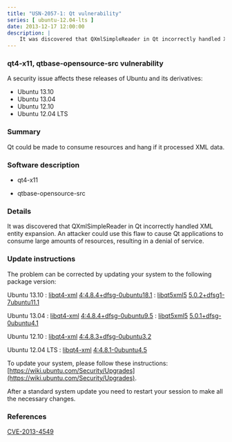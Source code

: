 ```yaml
---
title: "USN-2057-1: Qt vulnerability"
series: [ ubuntu-12.04-lts ]
date: 2013-12-17 12:00:00
description: |
    It was discovered that QXmlSimpleReader in Qt incorrectly handled XML entity expansion. An attacker could use this flaw to cause Qt applications to consume large amounts of resources, resulting in a denial of service. 
--- 
```

 
### qt4-x11, qtbase-opensource-src vulnerability

A security issue affects these releases of Ubuntu and its derivatives:

* Ubuntu 13.10
* Ubuntu 13.04
* Ubuntu 12.10
* Ubuntu 12.04 LTS

### Summary

Qt could be made to consume resources and hang if it processed XML data. 

### Software description

* qt4-x11 

* qtbase-opensource-src 

### Details

It was discovered that QXmlSimpleReader in Qt incorrectly handled XML entity expansion. An attacker could use this flaw to cause Qt applications to consume large amounts of resources, resulting in a denial of service. 

### Update instructions

The problem can be corrected by updating your system to the following package version:

Ubuntu 13.10
 : [libqt4-xml](https://launchpad.net/ubuntu/+source/qt4-x11) <span> [4:4.8.4+dfsg-0ubuntu18.1](https://launchpad.net/ubuntu/+source/qt4-x11/4:4.8.4+dfsg-0ubuntu18.1) </span> 
 : [libqt5xml5](https://launchpad.net/ubuntu/+source/qtbase-opensource-src) <span> [5.0.2+dfsg1-7ubuntu11.1](https://launchpad.net/ubuntu/+source/qtbase-opensource-src/5.0.2+dfsg1-7ubuntu11.1) </span> 

Ubuntu 13.04
 : [libqt4-xml](https://launchpad.net/ubuntu/+source/qt4-x11) <span> [4:4.8.4+dfsg-0ubuntu9.5](https://launchpad.net/ubuntu/+source/qt4-x11/4:4.8.4+dfsg-0ubuntu9.5) </span> 
 : [libqt5xml5](https://launchpad.net/ubuntu/+source/qtbase-opensource-src) <span> [5.0.1+dfsg-0ubuntu4.1](https://launchpad.net/ubuntu/+source/qtbase-opensource-src/5.0.1+dfsg-0ubuntu4.1) </span> 

Ubuntu 12.10
 : [libqt4-xml](https://launchpad.net/ubuntu/+source/qt4-x11) <span> [4:4.8.3+dfsg-0ubuntu3.2](https://launchpad.net/ubuntu/+source/qt4-x11/4:4.8.3+dfsg-0ubuntu3.2) </span> 

Ubuntu 12.04 LTS
 : [libqt4-xml](https://launchpad.net/ubuntu/+source/qt4-x11) <span> [4:4.8.1-0ubuntu4.5](https://launchpad.net/ubuntu/+source/qt4-x11/4:4.8.1-0ubuntu4.5) </span> 

To update your system, please follow these instructions: [https://wiki.ubuntu.com/Security/Upgrades](https://wiki.ubuntu.com/Security/Upgrades).

After a standard system update you need to restart your session to make all the necessary changes. 

### References

 [CVE-2013-4549](http://people.ubuntu.com/~ubuntu-security/cve/CVE-2013-4549)
 
